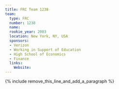 ```yaml
---
title: FRC Team 1238
team:
  type: FRC
  number: 1238
  name:
  rookie_year: 2003
  location: New York, NY, USA
  sponsors:
  - Verizon
  - Working in Support of Education
  - High School of Economics
  - Finance
  links:
    Website:
---
```


{% include remove_this_line_and_add_a_paragraph %}